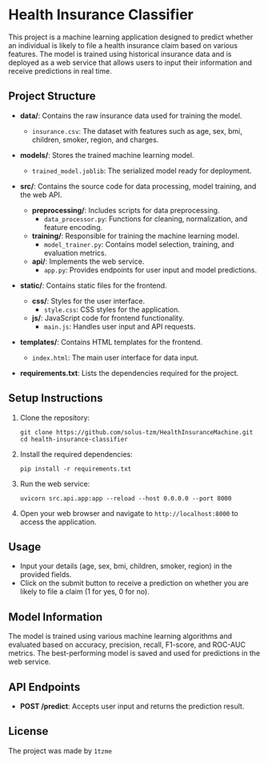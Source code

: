 # Health Insurance Classifier

This project is a machine learning application designed to predict whether an individual is likely to file a health insurance claim based on various features. The model is trained using historical insurance data and is deployed as a web service that allows users to input their information and receive predictions in real time.

## Project Structure

- **data/**: Contains the raw insurance data used for training the model.
  - `insurance.csv`: The dataset with features such as age, sex, bmi, children, smoker, region, and charges.

- **models/**: Stores the trained machine learning model.
  - `trained_model.joblib`: The serialized model ready for deployment.

- **src/**: Contains the source code for data processing, model training, and the web API.
  - **preprocessing/**: Includes scripts for data preprocessing.
    - `data_processor.py`: Functions for cleaning, normalization, and feature encoding.
  - **training/**: Responsible for training the machine learning model.
    - `model_trainer.py`: Contains model selection, training, and evaluation metrics.
  - **api/**: Implements the web service.
    - `app.py`: Provides endpoints for user input and model predictions.

- **static/**: Contains static files for the frontend.
  - **css/**: Styles for the user interface.
    - `style.css`: CSS styles for the application.
  - **js/**: JavaScript code for frontend functionality.
    - `main.js`: Handles user input and API requests.

- **templates/**: Contains HTML templates for the frontend.
  - `index.html`: The main user interface for data input.

- **requirements.txt**: Lists the dependencies required for the project.

## Setup Instructions

1. Clone the repository:
   ```
   git clone https://github.com/solus-tzm/HealthInsuranceMachine.git
   cd health-insurance-classifier
   ```

2. Install the required dependencies:
   ```
   pip install -r requirements.txt
   ```

3. Run the web service:
   ```
   uvicorn src.api.app:app --reload --host 0.0.0.0 --port 8000
   ```

4. Open your web browser and navigate to `http://localhost:8000` to access the application.

## Usage

- Input your details (age, sex, bmi, children, smoker, region) in the provided fields.
- Click on the submit button to receive a prediction on whether you are likely to file a claim (1 for yes, 0 for no).

## Model Information

The model is trained using various machine learning algorithms and evaluated based on accuracy, precision, recall, F1-score, and ROC-AUC metrics. The best-performing model is saved and used for predictions in the web service.

## API Endpoints

- **POST /predict**: Accepts user input and returns the prediction result.

## License

The project was made by `1tzme`